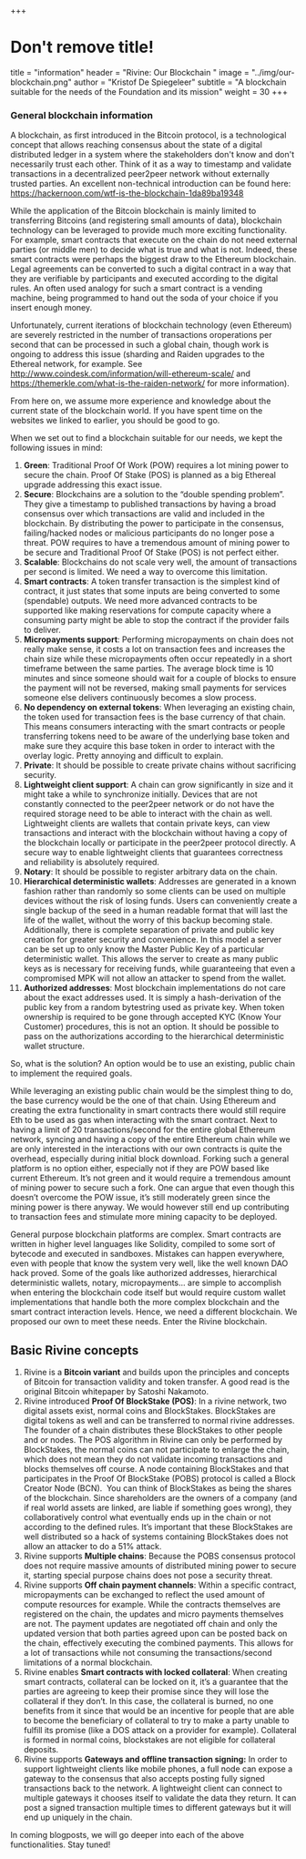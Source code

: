 +++
# Don't remove title!
title = "information"
header = "Rivine: Our Blockchain "
image = "../img/our-blockchain.png"
author = "Kristof De Spiegeleer"
subtitle = "A blockchain suitable for the needs of the Foundation and its mission"
weight = 30
+++

### General blockchain information

A blockchain, as first introduced in the Bitcoin protocol, is a technological concept that allows reaching consensus about the state of a digital distributed ledger in a system where the stakeholders don't know and don't necessarily trust each other. Think of it as a way to timestamp and validate transactions in a decentralized peer2peer network without externally trusted parties.
An excellent non-technical introduction can be found here: https://hackernoon.com/wtf-is-the-blockchain-1da89ba19348

While the application of the Bitcoin blockchain is mainly limited to transferring Bitcoins (and registering small amounts of data), blockchain technology can be leveraged to provide much more exciting functionality. For example, smart contracts that execute on the chain do not need external parties (or middle men) to decide what is true and what is not. Indeed, these smart contracts were perhaps the biggest draw to the Ethereum blockchain. Legal agreements can be converted to such a digital contract in a way that they are verifiable by participants and executed according to the digital rules. An often used analogy for such a smart contract is a vending machine, being programmed to hand out the soda of your choice if you insert enough money.

Unfortunately, current iterations of blockchain technology (even Ethereum) are severely restricted in the number of transactions oroperations per second that can be processed in such a global chain, though work is ongoing to address this issue (sharding and Raiden upgrades to the Ethereal network, for example. See http://www.coindesk.com/information/will-ethereum-scale/ and https://themerkle.com/what-is-the-raiden-network/ for more information).

From here on, we assume more experience and knowledge about the current state of the blockchain world. If you have spent time on the websites we linked to earlier, you should be good to go.

When we set out to find a blockchain suitable for our needs, we kept the following issues in mind:

1. **Green**: Traditional Proof Of Work (POW) requires a lot mining power to secure the chain. Proof Of Stake (POS) is planned as a big Ethereal upgrade addressing this exact issue. 
2. **Secure**: Blockchains are a solution to the “double spending problem”. They give a timestamp to published transactions by having a broad consensus over which transactions are valid and included in the blockchain. By distributing the power to participate in the consensus, failing/hacked nodes or malicious participants do no longer pose a threat. POW requires to have a tremendous amount of mining power to be secure and Traditional Proof Of Stake (POS) is not perfect either. 
3. **Scalable**: Blockchains do not scale very well, the amount of transactions per second is limited. We need a way to overcome this limitation.
4. **Smart contracts**: A token transfer transaction is the simplest kind of contract, it just states that some inputs are being converted to some (spendable) outputs. We need more advanced contracts to be supported like making reservations for compute capacity where a consuming party might be able to stop the contract if the provider fails to deliver. 
5. **Micropayments support**: Performing micropayments on chain does not really make sense, it costs a lot on transaction fees and increases the chain size while these micropayments often occur repeatedly in a short timeframe between the same parties. The average block time is 10 minutes and since someone should wait for a couple of blocks to ensure the payment will not be reversed, making small payments for services someone else delivers continuously becomes a slow process.  
6. **No dependency on external tokens**: When leveraging an existing chain, the token used for transaction fees is the base currency of that chain. This means consumers interacting with the smart contracts or people transferring tokens need to be aware of the underlying base token and make sure they acquire this base token in order to interact with the overlay logic. Pretty annoying and difficult to explain. 
7. **Private**: It should be possible to create private chains without sacrificing security. 
8. **Lightweight client support**: A chain can grow significantly in size and it might take a while to synchronize initially. Devices that are not constantly connected to the peer2peer network or do not have the required storage need to be able to interact with the chain as well. Lightweight clients are wallets that contain private keys, can view transactions and interact with the blockchain without having a copy of the blockchain locally or participate in the peer2peer protocol directly. A secure way to enable lightweight clients that guarantees correctness and reliability is absolutely required. 
9. **Notary**: It should be possible to register arbitrary data on the chain. 
10. **Hierarchical deterministic wallets**: Addresses are generated in a known fashion rather than randomly so some clients can be used on multiple devices without the risk of losing funds. Users can conveniently create a single backup of the seed in a human readable format that will last the life of the wallet, without the worry of this backup becoming stale. Additionally, there is complete separation of private and public key creation for greater security and convenience. In this model a server can be set up to only know the Master Public Key of a particular deterministic wallet. This allows the server to create as many public keys as is necessary for receiving funds, while guaranteeing that even a compromised MPK will not allow an attacker to spend from the wallet. 
11. **Authorized addresses**: Most blockchain implementations do not care about the exact addresses used. It is simply a hash-derivation of the public key from a random bytestring used as private key. When token ownership is required to be gone through accepted KYC (Know Your Customer) procedures, this is not an option. It should be possible to pass on the authorizations according to the hierarchical deterministic wallet structure.  

So, what is the solution? An option would be to use an existing, public chain to implement the required goals.

While leveraging an existing public chain would be the simplest thing to do, the base currency would be the one of that chain. Using Ethereum and creating the extra functionality in smart contracts there would still require Eth to be used as gas when interacting with the smart contract. Next to having a limit of 20 transactions/second for the entire global Ethereum network, syncing and having a copy of the entire Ethereum chain while we are only interested in the interactions with our own contracts is quite the overhead, especially during initial block download. Forking such a general platform is no option either, especially not if they are POW based like current Ethereum. It’s not green and it would require a tremendous amount of mining power to secure such a fork. One can argue that even though this doesn’t overcome the POW issue, it’s still moderately green since the mining power is there anyway. We would however still end up contributing to transaction fees and stimulate more mining capacity to be deployed.  

General purpose blockchain platforms are complex. Smart contracts are written in higher level languages like Solidity, compiled to some sort of bytecode and executed in sandboxes. Mistakes can happen everywhere, even with people that know the system very well, like the well known DAO hack proved.
Some of the goals like authorized addresses, hierarchical deterministic wallets, notary, micropayments... are simple to accomplish when entering the blockchain code itself but would require custom wallet implementations that handle both the more complex blockchain and the smart contract interaction levels. Hence, we need a different blockchain. We proposed our own to meet these needs. Enter the Rivine blockchain.

Basic Rivine concepts
-------------------


1. Rivine is a **Bitcoin variant** and builds upon the principles and concepts of Bitcoin for transaction validity and token transfer. A good read is the original Bitcoin whitepaper by Satoshi Nakamoto. 
2. Rivine introduced **Proof Of BlockStake (POS)**: In a rivine network, two digital assets exist, normal coins and BlockStakes. BlockStakes are digital tokens as well and can be transferred to normal rivine addresses. The founder of a chain distributes these BlockStakes to other people and or nodes. The POS algorithm in Rivine can only be performed by BlockStakes, the normal coins can not participate to enlarge the chain, which does not mean they do not validate incoming transactions and blocks themselves off course. A node containing BlockStakes and that participates in the Proof Of BlockStake (POBS) protocol is called a Block Creator Node (BCN).  You can think of BlockStakes as being the shares of the blockchain. Since shareholders are the owners of a company (and if real world assets are linked, are liable if something goes wrong), they collaboratively control what eventually ends up in the chain or not according to the defined rules. It’s important that these BlockStakes are well distributed so a hack of systems containing BlockStakes does not allow an attacker to do a 51% attack. 
3. Rivine supports **Multiple chains**: Because the POBS consensus protocol does not require massive amounts of distributed mining power to secure it, starting special purpose chains does not pose a security threat. 
4. Rivine supports **Off chain payment channels**: Within a specific contract, micropayments can be exchanged to reflect the used amount of compute resources for example. While the contracts themselves are registered on the chain, the updates and micro payments themselves are not. The payment updates are negotiated off chain and only the updated version that both parties agreed upon can be posted back on the chain, effectively executing the combined payments. This allows for a lot of transactions while not consuming the transactions/second limitations of a normal blockchain. 
5. Rivine enables **Smart contracts with locked collateral**: When creating smart contracts, collateral can be locked on it, it’s a guarantee that the parties are agreeing to keep their promise since they will lose the collateral if they don’t. In this case, the collateral is burned, no one benefits from it since that would be an incentive for people that are able to become the beneficiary of collateral to try to make a party unable to fulfill its promise (like a DOS attack on a provider for example). Collateral is formed in normal coins, blockstakes are not eligible for collateral deposits. 
6. Rivine supports **Gateways and offline transaction signing:** In order to support lightweight clients like mobile phones, a full node can expose a gateway to the consensus that also accepts posting fully signed transactions back to the network. A lightweight client can connect to multiple gateways it chooses itself to validate the data they return. It can post a signed transaction multiple times to different gateways but it will end up uniquely in the chain. 

In coming blogposts, we will go deeper into each of the above functionalities. Stay tuned!

